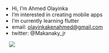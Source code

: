 -  Hi, I’m Ahmed Olayinka
-  I’m interested in creating mobile apps
-  I’m currently learning flutter
-  email: olayinkakenahmed@gmail.com
-  twitter: @Makanaky_jr


<div style="display: flex; gap: 1rem; align-items: center; justify-content: space-between; margin: 0 1rem;">
  <a href="https://github.com/Makanakyjr/Makanakyjr" width="250px">
    <img src="https://github-readme-stats.vercel.app/api?username=Makanakyjr&count_private=true&show_icons=true&theme=chartreuse-dark">
  </a>
</div>
<!---
Makanakyjr/Makanakyjr is a ✨ special ✨ repository because its `README.md` (this file) appears on your GitHub profile.
You can click the Preview link to take a look at your changes.
--->
